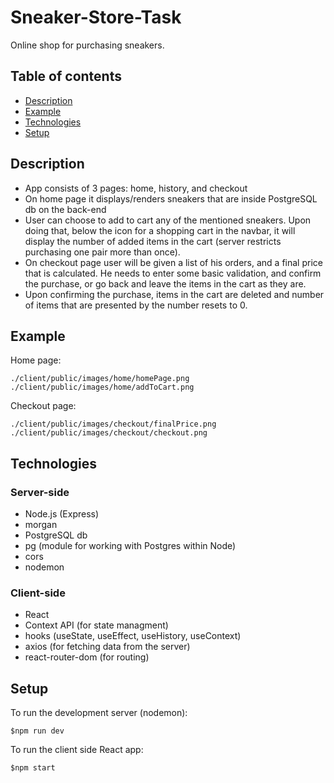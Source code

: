 # Sneaker-Store-Task

Online shop for purchasing sneakers.

## Table of contents

- [Description](#description)
- [Example](#example)
- [Technologies](#technologies)
- [Setup](#setup)

## Description

- App consists of 3 pages: home, history, and checkout
- On home page it displays/renders sneakers that are inside PostgreSQL db on the back-end
- User can choose to add to cart any of the mentioned sneakers. Upon doing that, below the icon for a shopping cart in the navbar, it will display the number of added items in the cart (server restricts purchasing one pair more than once).
- On checkout page user will be given a list of his orders, and a final price that is calculated. He needs to enter some basic validation, and confirm the purchase, or go back and leave the items in the cart as they are.
- Upon confirming the purchase, items in the cart are deleted and number of items that are presented by the number resets to 0.

## Example

Home page:

```
./client/public/images/home/homePage.png
./client/public/images/home/addToCart.png
```

Checkout page:

```
./client/public/images/checkout/finalPrice.png
./client/public/images/checkout/checkout.png
```

## Technologies

### Server-side

- Node.js (Express)
- morgan
- PostgreSQL db
- pg (module for working with Postgres within Node)
- cors
- nodemon

### Client-side

- React
- Context API (for state managment)
- hooks (useState, useEffect, useHistory, useContext)
- axios (for fetching data from the server)
- react-router-dom (for routing)

## Setup

To run the development server (nodemon):

```
$npm run dev
```

To run the client side React app:

```
$npm start
```
